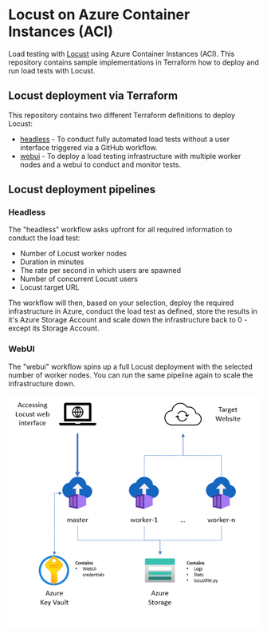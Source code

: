 # Locust on Azure Container Instances (ACI)
Load testing with [Locust](https://locust.io) using Azure Container Instances (ACI). This repository contains sample implementations in Terraform how to deploy and run load tests with Locust.

## Locust deployment via Terraform

This repository contains two different Terraform definitions to deploy Locust:

* [headless](./src/headless/infra) - To conduct fully automated load tests without a user interface triggered via a GitHub workflow.
* [webui](./src/testing/infra) - To deploy a load testing infrastructure with multiple worker nodes and a webui to conduct and monitor tests.

## Locust deployment pipelines

### Headless

The "headless" workflow asks upfront for all required information to conduct the load test:

* Number of Locust worker nodes
* Duration in minutes
* The rate per second in which users are spawned
* Number of concurrent Locust users
* Locust target URL

The workflow will then, based on your selection, deploy the required infrastructure in Azure, conduct the load test as defined, store the results in it's Azure Storage Account and scale down the infrastructure back to 0 - except its Storage Account.

### WebUI

The "webui" workflow spins up a full Locust deployment with the selected number of worker nodes. You can run the same pipeline again to scale the infrastructure down.

![locust webui architecture overview](img/locust-webui-architecture.png)
